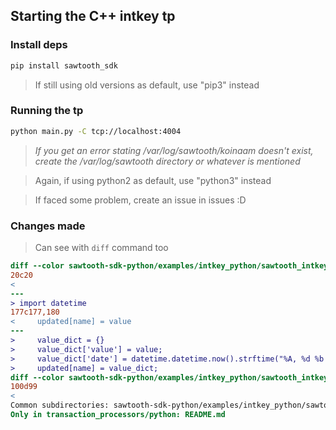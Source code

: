 ## Starting the C++ intkey tp

### Install deps

```sh
pip install sawtooth_sdk
```

> If still using old versions as default, use "pip3" instead

### Running the tp

```sh
python main.py -C tcp://localhost:4004
```

> _If you get an error stating /var/log/sawtooth/koinaam doesn't exist, create the /var/log/sawtooth directory or whatever is mentioned_

> Again, if using python2 as default, use "python3" instead

> If faced some problem, create an issue in issues :D

### Changes made
> Can see with `diff` command too

```diff
diff --color sawtooth-sdk-python/examples/intkey_python/sawtooth_intkey/processor/handler.py transaction_processors/python/handler.py
20c20
< 
---
> import datetime
177c177,180
<     updated[name] = value
---
>     value_dict = {}
>     value_dict['value'] = value;
>     value_dict['date'] = datetime.datetime.now().strftime("%A, %d %b %Y");
>     updated[name] = value_dict;
diff --color sawtooth-sdk-python/examples/intkey_python/sawtooth_intkey/processor/main.py transaction_processors/python/main.py
100d99
< 
Common subdirectories: sawtooth-sdk-python/examples/intkey_python/sawtooth_intkey/processor/__pycache__ and transaction_processors/python/__pycache__
Only in transaction_processors/python: README.md
```
